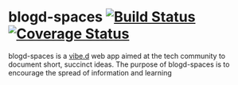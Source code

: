 # blogd-spaces [![Build Status](https://travis-ci.org/Amaranthos/blogd-spaces.svg?branch=master)](https://travis-ci.org/Amaranthos/blogd-spaces) [![Coverage Status](https://coveralls.io/repos/github/Amaranthos/blogd-spaces/badge.svg?branch=master)](https://coveralls.io/github/Amaranthos/blogd-spaces?branch=master)

blogd-spaces is a [vibe.d](http://vibed.org/) web app aimed at the tech community to document short, succinct ideas. The purpose of blogd-spaces is to encourage the spread of information and learning